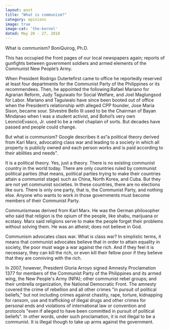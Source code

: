 ```yaml
---
layout: post
title: "What is communism?"
category: opinions
image: true
image-cat: 'the-kernel'
dated: May 20 - 27, 2018
---
```


What is communism?
BoniQuirog, Ph.D.

This has occupied the front pages of our local newspapers again; reports of gunfights between government soldiers and armed elements of the Communist New People’s Army.

When President Rodrigo Dutertefirst came to office he reportedly reserved at least four departments for the Communist Party of the Philippines or its recommendees. Then, he appointed the following:Rafael Mariano for Agrarian Reform, Judy Taguiwalo for Social Welfare, and Joel Maglungsod for Labor. Mariano and Taguiwalo have since been booted out of office when the President’s relationship with alleged CPP founder, Jose Maria Sison, became sour. Silvestre Bello III used to be the Chairman of Bayan Mindanao when I was a student activist, and Bohol’s very own LeoncioEvasco, Jr. used to be a rebel chaplain of sorts. But decades have passed and people could change.

But what is communism? Google describes it as“a political theory derived from Karl Marx, advocating class war and leading to a society in which all property is publicly owned and each person works and is paid according to their abilities and needs”.

It is a political theory. Yes, just a theory. There is no existing communist country in the world today. There are only countries ruled by communist political parties (that means, political parties trying to make their countries attain a communist stage) such as China, North Korea, and Cuba. But they are not yet communist societies. In these countries, there are no elections like ours. There is only one party, that is, the Communist Party, and nothing else. Anyone who wants to work in those governments must become members of their Communist Party.

Communismwas derived from Karl Marx. He was the German philosopher who said that religion is the opium of the people, like shabu, marijuana or ecstasy. Marx said religions serve to make the people forget their problems without solving them. He was an atheist; does not believe in God.

Communism advocates class war. What is class war? In simplistic terms, it means that communist advocates believe that in order to attain equality in society, the poor must wage a war against the rich. And if they feel it is necessary, they can kill the rich, or even kill their fellow poor if they believe that they are conniving with the rich.

In 2007, however, President Gloria Arroyo signed Amnesty Proclamation 1377 for members of the Communist Party of the Philippines and its armed wing, the New People's Army (NPA); other communist rebel groups; and their umbrella organization, the National Democratic Front. The amnesty covered the crime of rebellion and all other crimes "in pursuit of political beliefs," but not including crimes against chastity, rape, torture, kidnapping for ransom, use and trafficking of illegal drugs and other crimes for personal ends and violations of international law or convention and protocols "even if alleged to have been committed in pursuit of political beliefs". In other words, under such proclamation, it is not illegal to be a communist. It is illegal though to take up arms against the government.